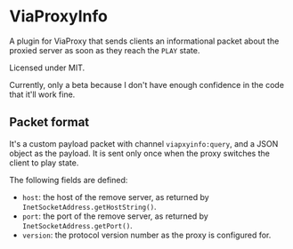 # ViaProxyInfo

A plugin for ViaProxy that sends clients an informational packet about the proxied server as soon as they reach the `PLAY` state.

Licensed under MIT.

Currently, only a beta because I don't have enough confidence in the code that it'll work fine.

## Packet format

It's a custom payload packet with channel `viapxyinfo:query`, and a JSON object as the payload. It is sent only once when the proxy switches the client to play state.

The following fields are defined:
- `host`: the host of the remove server, as returned by `InetSocketAddress.getHostString()`.
- `port`: the port of the remove server, as returned by `InetSocketAddress.getPort()`.
- `version`: the protocol version number as the proxy is configured for.
